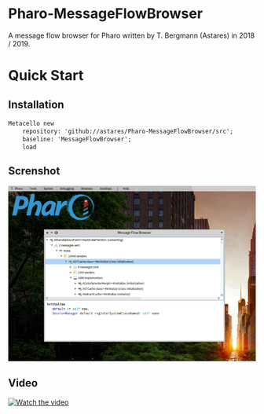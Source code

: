 # Pharo-MessageFlowBrowser

A message flow browser for Pharo written by T. Bergmann (Astares) in 2018 / 2019.

# Quick Start
## Installation

```Smalltalk
Metacello new 
	repository: 'github://astares/Pharo-MessageFlowBrowser/src';
	baseline: 'MessageFlowBrowser';
	load
```
## Screnshot

![alt text](doc/screenshot.png "Screenshot")


## Video

[![Watch the video](https://img.youtube.com/vi/DRd_bzGocQg/hqdefault.jpg)](https://youtu.be/DRd_bzGocQg)

 

